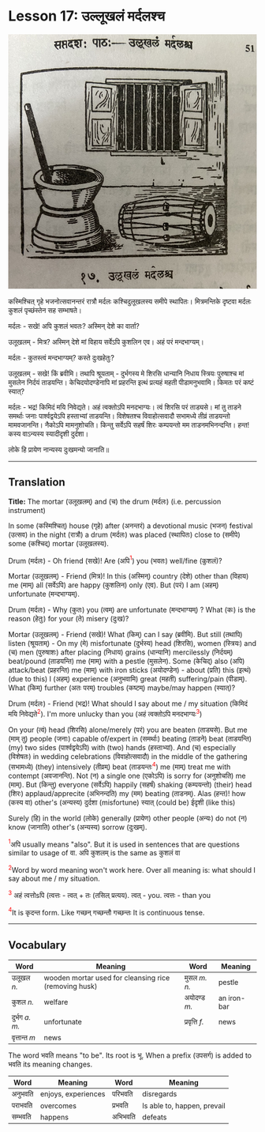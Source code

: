 # Lesson 17: उल्लूखलं मर्दलश्च

![picture of mortar and drum](./images/r1l17.jpg)

कस्मिश्चित् गृहे भजनोत्सवानन्तरं रात्रौ मर्दलः कश्चिदुलूखलस्य समीपे स्थापितः।  मित्रमन्तिके दृष्टवा मर्दलः कुशलं पृच्छंस्तेन सह सम्भाषते।

मर्दलः - सखे! अपि कुशलं भवतः? अस्मिन् देशे का वार्ता?

उलूखलम् - मित्र? अस्मिन् देशे मां विहाय सर्वेऽपि कुशलिन एव। अहं परं मन्दभाग्यम्।

मर्दलः - कुतस्त्वं मन्दभाग्यम्? कस्ते दुःखहेतुः?

उलूखलम् - सखे! किं ब्रवीमि। तथापि श्रूयताम् - दुर्भगस्य मे शिरसि धान्यानि निधाय स्त्रियः पुरुषाश्च मां मुसलेन निर्दयं ताडयन्ति। केचिदयोदण्डेनापि मां प्रहरन्ति इत्थं प्रत्यहं महती पीडामनुभवामि। किमतः परं कष्टं स्यात्?

मर्दलः - भद्र! किमिदं मयि निवेद्यते। अहं त्वक्तोऽपि मनदभाग्यः। त्वं शिरसि परं ताड्यसे। मां तु ताडने समर्थाः जनाः पार्श्वद्वयेऽपि हस्ताभ्यां ताडयन्ति। विशेषतश्च विवाहोत्सवादौ सभामध्ये तीव्रं ताडयन्तो मामवजानन्ति। नैकोऽपि मामनुशोचति। किन्तु सर्वेऽपि सहर्षं शिरः कम्पयन्तो मम ताडनमभिनन्दन्ति। हन्त! कस्य वाऽन्यस्य स्यादीदृशी दुर्दशा।

लोके हि प्रायेण नान्यस्य दुःखमन्यो जानाति॥

---

## Translation

**Title:** The mortar (उलूखलम्) and (च) the drum (मर्दलः) (i.e. percussion instrument) 

In some (कस्मिश्चित्) house (गृहे) after (अनन्तरं) a devotional music (भजन) festival (उत्सव) in the night (रात्रौ) a drum (मर्दलः) was placed (स्थापितः) close to (समीपे) some (कश्चिद्) mortar (उलूखलस्य).

Drum (मर्दलः) - Oh friend (सखे)! Are (अपि<span style="color:red"><sup>1</sup></span>) you (भवतः) well/fine (कुशलं)?

Mortar (उलूखलम्) - Friend (मित्र)! In this (अस्मिन्) country (देशे) other than (विहाय) me (माम्) all (सर्वेऽपि) are happy (कुशलिन) only (एव). But (परं) I am (अहम्) unfortunate (मन्दभाग्यम्).

Drum (मर्दलः) - Why (कुतः) you (त्वम्) are unfortunate (मन्दभाग्यम्) ? What (कः) is the reason (हेतुः) for your (ते) misery (दुःख)?

Mortar (उलूखलम्) - Friend (सखे)! What (किम्) can I say (ब्रवीमि). But still (तथापि) listen (श्रूयताम्) -  On my (मे) misfortunate (दुर्भस्य) head (शिरसि), women (स्त्रियः) and (च) men (पुरुषाशः) after placing (निधाय) grains (धान्यानि) mercilessly (निर्दयम्) beat/pound (ताडयन्ति) me (माम्) with a pestle (मुसलेन). Some (केचिद्) also (अपि) attack/beat (प्रहरन्ति) me (माम्) with iron sticks (अयोदण्डेन) - about (प्रति) this (इत्थं) (due to this) I (अहम्) experience (अनुभवामि) great (महती) suffering/pain (पीडाम्). What (किम्) further (अतः परम्) troubles (कष्टम्) maybe/may happen (स्यात्)?

Drum (मर्दलः) - Friend (भद्र)! What should I say about me / my situation (किमिदं मयि निवेद्यते<span style="color:red"><sup>2</sup></span>).  I'm more unlucky than you (अहं त्वक्तोऽपि मनदभाग्यः<span style="color:red"><sup>3</sup></span>)

On your (त्वं)  head (शिरसि) alone/merely (परं) you are beaten (ताड्यसे). But me (माम् तु) people (जनाः) capable of/expert in (समर्थाः) beating (ताडने) beat (ताडयन्ति) (my) two sides (पार्श्वद्वयेऽपि) with (two) hands (हस्ताभ्यां). And (च) especially (विशेषतः) in wedding celebrations (विवाहोत्सवादौ) in the middle of the gathering (सभामध्ये) (they) intensively (तीव्रम्) beat (ताडयन्तः<span style="color:red"><sup>4</sup></span>) me (माम्) treat me with contempt (अवजानन्ति). Not (न) a single one (एकोऽपि) is sorry for (अनुशोचति) me (माम्). But (किन्तु) everyone (सर्वेऽपि) happily (सहर्षं) shaking (कम्पयन्तो) (their) head (शिरः) applaud/apprecite (अभिनन्दति) my (मम) beating (ताडनम्‌). Alas (हन्त)! how (कस्य वा) other's (अन्यस्य) दुर्दशा (misfortune) स्यात् (could be) ईदृशी (like this) 

Surely (हि) in the world (लोके) generally (प्रायेण) other people (अन्यः) do not (न) know (जानाति) other's (अन्यस्य) sorrow (दुःखम्).


<span style="color:red"><sup>1</sup></span>अपि usually means "also". But it is used in sentences that are questions similar to usage of वा. अपि कुशलम् is the same as कुशलं वा

<span style="color:red"><sup>2</sup></span>Word by word meaning won't work here. Over all meaning is: what should I say about me / my situation.

<span style="color:red"><sup>3</sup></span>
अहं त्वत्तोsपि (त्वत्तः - त्वत् + तः (तसिल् प्रत्यय). त्वत् - you. त्वत्तः - than you

<span style="color:red"><sup>4</sup></span>It is कृदन्त form. Like गच्छन् गच्छन्तौ गच्छन्तः It is continuous tense.

---

## Vocabulary

| Word | Meaning | Word | Meaning |
| --- | --- | --- | --- |
| उलूखल *n.* | wooden mortar used for cleansing rice (removing husk) | मुसल *m. n.* | pestle| 
| कुशल *n.* | welfare | अयोदण्ड *m.* | an iron-bar |
| दुर्भग *a. m.* | unfortunate | प्रवृत्ति *f.* | news|
| वृत्तान्त *m* | news | | |

The word भवति means "to be". Its root is भू. When a prefix (उपसर्ग) is added to भवति its meaning changes.

| Word | Meaning | Word | Meaning |
| --- | --- | --- | --- |
| अनुभवति | enjoys, experiences | परिभवति | disregards |
| पराभवति | overcomes | प्रभवति | Is able to, happen, prevail |
| सम्भवति | happens | अभिभवति | defeats |